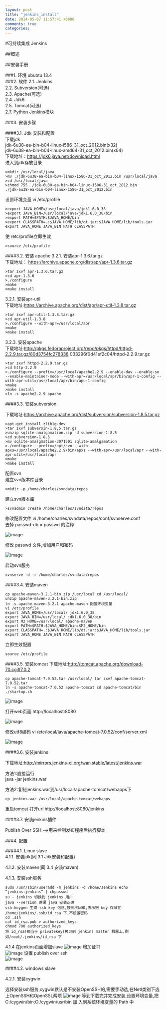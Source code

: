 ```yaml
---
layout: post
title: "jenkins_install"
date: 2014-05-07 11:57:41 +0800
comments: true
categories: 
---
```


#可持续集成 Jenkins

##概述


##安装手册

###1. 环境
ububtu 13.4  
###2. 软件
2.1. Jenkins  
2.2. Subversion(可选)  
2.3. Apache(可选)  
2.4. Jdk6  
2.5. Tomcat(可选)  
2.7. Python Jenkins模块  

###3. 安装步骤

####3.1. Jdk 安装和配置  
下载jdk  
jdk-6u38-ea-bin-b04-linux-i586-31_oct_2012.bin(x32)  
jdk-6u38-ea-bin-b04-linux-amd64-31_oct_2012.bin(x64)  
下载地址：https://jdk6.java.net/download.html  
进入到jdk存放目录

```
>mkdir /usr/local/java
>mv ./jdk-6u38-ea-bin-b04-linux-i586-31_oct_2012.bin /usr/local/java
>cd /usr/local/java
>chmod 755 ./jdk-6u38-ea-bin-b04-linux-i586-31_oct_2012.bin
./jdk-6u38-ea-bin-b04-linux-i586-31_oct_2012.bin
```

设置环境变量 vi /etc/profile

```
>export JAVA_HOME=/usr/local/java/jdk1.6.0_38
>export JAVA_BIN=/usr/local/java/jdk1.6.0_38/bin
>export PATH=$PATH:$JAVA_HOME/bin
>export CLASSPATH=.:$JAVA_HOME/lib/dt.jar:$JAVA_HOME/lib/tools.jar export JAVA_HOME JAVA_BIN PATH CLASSPATH
```
使 /etc/profile立即生效

```
>source /etc/profile
```

####3.2. 安装 apache
3.2.1. 安装apr-1.3.6.tar.gz  
下载地址：
https://archive.apache.org/dist/apr/apr-1.3.6.tar.gz  

```
>tar zxvf apr-1.3.6.tar.gz
>cd apr-1.3.6
>./configure
>make
>make install
```

3.2.1. 安装apr-util  
下载地址:https://archive.apache.org/dist/apr/apr-util-1.3.8.tar.gz  

```
>tar zxvf apr-util-1.3.8.tar.gz
>cd apr-util-1.3.8
>./configure --with-apr=/usr/local/apr
>make
>make install
```
3.2.3. 安装apache  
下载地址:http://pkgs.fedoraproject.org/repo/pkgs/httpd/httpd-2.2.9.tar.gz/80d3754fc278338 033296f0d41ef2c04/httpd-2.2.9.tar.gz

```
>tar zxvf httpd-2.2.9.tar.gz
>cd http-2.2.9
>./configure --prefix=/usr/local/apache2.2.9 --enable-dav --enable-so --enable-maintainer-mode --with-apr=/usr/local/apr/bin/apr-1-config --with-apr-util=/usr/local/apr/bin/apu-1-config
>make
>make install
>ln -s apache2.2.9 apache
```
####3.3. 安装subversion

下载地址:https://archive.apache.org/dist/subversion/subversion-1.8.5.tar.gz

```
>apt-get install zlib1g-dev
>tar zxvf subversin-1.8.5.tar.gz
>unzip sqlite-amalgamation.zip -d subversion-1.8.5
>cd subversion-1.8.5
>mv sqlite-amalgmation-3071501 sqlite-amalgamation
>./configure --prefix=/opt/svn --with-apxs=/usr/local/apache2.2.9/bin/apxs --with-apr=/usr/local/apr --with-apr-util=/usr/local/apr
>make
>make install
```

配置svn  
建立svn版本库目录

```
>mkdir -p /home/charles/svndata/repos
```

建立svn版本库

```
>svnadmin create /home/charles/svndata/repos
```

修改配置文件
vi /home/charles/svndata/repos/conf/svnserve.conf  
去掉 passwd-db = passwd 的注释


![image](../images/jenkins_install/jenkins_install_pic_1.png)

修改 passwd 文件,增加用户和密码

![image](../images/jenkins_install//jenkins_install_pic_2.png)

启动svn服务

```
svnserve -d -r /home/charles/svndata/repos
```

####3.4. 安装maven

```
cp apache-maven-3.2.1-bin.zip /usr/local cd /usr/local/
unzip apache-maven-3.2.1-bin.zip
ln -s apache-maven-3.2.1 apache-maven 配置环境变量
vi /etc/profile
export JAVA_HOME=/usr/local/ jdk1.6.0_38
export JAVA_BIN=/usr/local/ jdk1.6.0_38/bin
export M2_HOME=/usr/local/ apache-maven
export PATH=$PATH:$JAVA_HOME/bin:$M2_HOME/bin
export CLASSPATH=.:$JAVA_HOME/lib/dt.jar:$JAVA_HOME/lib/tools.jar export JAVA_HOME JAVA_BIN PATH CLASSPATH
```

立即生效配置

```
source /etc/profile
```

####3.5. 安装tomcat
下载地址:http://tomcat.apache.org/download-70.cgi#7.0.2

```
cp apache-tomcat-7.0.52.tar /usr/local/ tar zxvf apache-tomcat-7.0.52.tar
ln -s apache-tomcat-7.0.52 apache-tomcat cd apache-tomcat/bin
./startup.sh
```

![image](../images/jenkins_install/jenkins_install_pic_3.png)

打开web页面 http://localhost:8080

![image](../images/jenkins_install/jenkins_install_pic_4.png)

修改utf8编码
vi /etc/local/java/apache-tomcat-7.0.52/conf/server.xml

![image](../images/jenkins_install/jenkins_install_pic_5.png)

####3.6. 安装jenkins  

下载地址:http://mirrors.jenkins-ci.org/war-stable/latest/jenkins.war

方法1:直接运行  
java -jar jenkins.war

方法2:复制jenkins.war到/usr/local/apache-tomcat/webapps下

```
cp jenkins.war /usr/local/apache-tomcat/webapps
```

重启tomcat
打开url http://localhost:8080/jenkins

####3.7. 安装jenkins插件

Publish Over SSH -->用来控制发布程序后执行脚本



###4. 配置

####4.1. Linux slave  
4.1.1. 安装jdk(同 3.1 Jdk安装和配置)  

4.1.2. 安装maven(同 3.4 安装maven)  

4.1.3. 安装ssh服务

```
sudo /usr/sbin/useradd -m jenkins -d /home/Jenkins echo “jenkins:jenkins” | chpasswd
su - jenkins 切换到 jenkins 用户
java --version 确保 java 安装正确
ssh-keygen 生成 ssh key 信息,按三次回车,表示把 key 存储在 /home/jenkins/.ssh/id_rsa 下,不设置密码
cd .ssh
cat id_rsa.pub > authorized_keys
chmod 700 authorized_keys
将 id_rsa(相当于 privatekey)拷贝到 jenkins master 机器上,例如/root/.jenkins/id_rsa 下
```

4.1.4 在jenkins页面增加slave
![image](../images/jenkins_install/jenkins_install_pic_6.png)
增加证书  
![image](../images/jenkins_install/jenkins_install_pic_7.png)
设置 publish over ssh  
![image](../images/jenkins_install/jenkins_install_pic_8.png)

####4.2. windows slave  

4.2.1. 安装cygwin  

选择安装ssh服务,cygwin默认是不安装OpenSSH的,需要手动选,在Netl类别下选上OpenSSH和OpenSSL两项
![image](../images/jenkins_install/jenkins_install_pic_9.png)
等到下载完并完成安装,设置环境变量,把C:/cygwin/bin;C:/cygwin/usr/bin 加 入到系统环境变量的 Path 中
